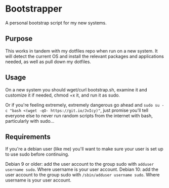 # Bootstrapper
A personal bootstrap script for my new systems.

## Purpose
This works in tandem with my dotfiles repo when run on a new system. It will detect the current OS and install the relevant packages and applications needed, as well as pull down my dotfiles.

## Usage
On a new system you should wget/curl bootstrap.sh, examine it and customize it if needed, chmod +x it, and run it as sudo.

Or if you're feeling extremely, extremely dangerous go ahead and `sudo su -c "bash <(wget -qO- https://git.io/JvIcy)"`, just promise you'll tell everyone else to never run random scripts from the internet with bash, particularly with sudo...

## Requirements
If you're a debian user (like me) you'll want to make sure your user is set up to use sudo before continuing.

Debian 9 or older: add the user account to the group sudo with `adduser username sudo`. Where username is your user account.
Debian 10: add the user account to the group sudo with `/sbin/adduser username sudo`. Where username is your user account.
